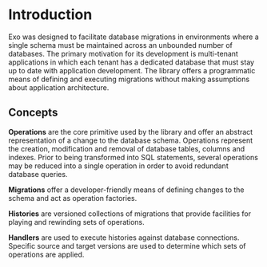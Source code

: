 # Introduction

Exo was designed to facilitate database migrations in environments where a single schema must be 
maintained across an unbounded number of databases. The primary motivation for its development is
multi-tenant applications in which each tenant has a dedicated database that must stay up to date
with application development. The library offers a programmatic means of defining and executing
migrations without making assumptions about application architecture.

## Concepts

**Operations** are the core primitive used by the library and offer an abstract representation of a
change to the database schema. Operations represent the creation, modification and removal of
database tables, columns and indexes. Prior to being transformed into SQL statements, several
operations may be reduced into a single operation in order to avoid redundant database queries.

**Migrations** offer a developer-friendly means of defining changes to the schema and act as
operation factories.

**Histories** are versioned collections of migrations that provide facilities for playing and
rewinding sets of operations.

**Handlers** are used to execute histories against database connections. Specific source and
target versions are used to determine which sets of operations are applied.
